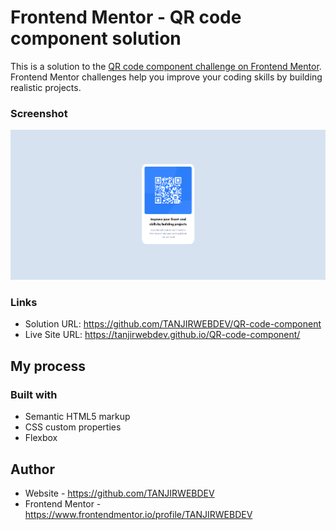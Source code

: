 # Frontend Mentor - QR code component solution

This is a solution to the [QR code component challenge on Frontend Mentor](https://www.frontendmentor.io/challenges/qr-code-component-iux_sIO_H). Frontend Mentor challenges help you improve your coding skills by building realistic projects.

### Screenshot

![](./ScreenShot.png)

### Links

- Solution URL: https://github.com/TANJIRWEBDEV/QR-code-component
- Live Site URL: https://tanjirwebdev.github.io/QR-code-component/

## My process

### Built with

- Semantic HTML5 markup
- CSS custom properties
- Flexbox

## Author

- Website - https://github.com/TANJIRWEBDEV
- Frontend Mentor - https://www.frontendmentor.io/profile/TANJIRWEBDEV
